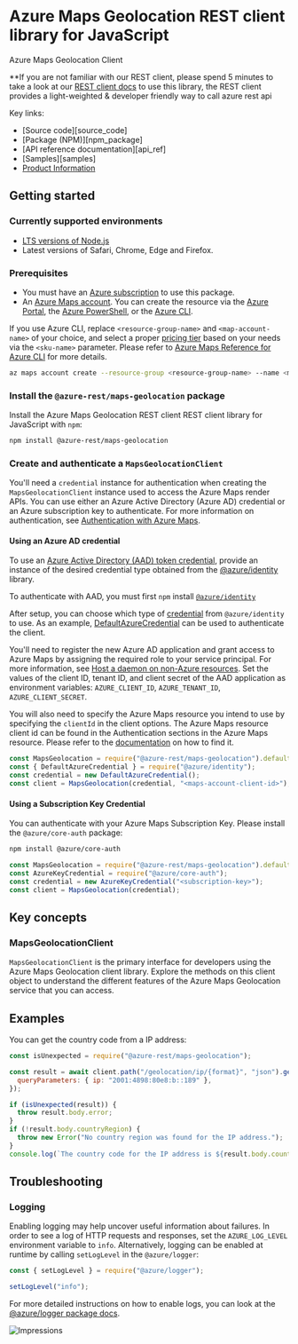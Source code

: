 # Azure Maps Geolocation REST client library for JavaScript

Azure Maps Geolocation Client

\*\*If you are not familiar with our REST client, please spend 5 minutes to take a look at our [REST client docs](https://github.com/Azure/azure-sdk-for-js/blob/main/documentation/rest-clients.md) to use this library, the REST client provides a light-weighted & developer friendly way to call azure rest api

Key links:

- [Source code][source_code]
- [Package (NPM)][npm_package]
- [API reference documentation][api_ref]
- [Samples][samples]
- [Product Information][product_info]

## Getting started

### Currently supported environments

- [LTS versions of Node.js](https://nodejs.org/about/releases/)
- Latest versions of Safari, Chrome, Edge and Firefox.

### Prerequisites

- You must have an [Azure subscription][az_subscription] to use this package.
- An [Azure Maps account][az_maps_account_management]. You can create the resource via the [Azure Portal][azure_portal], the [Azure PowerShell][azure_powershell], or the [Azure CLI][azure_cli].

If you use Azure CLI, replace `<resource-group-name>` and `<map-account-name>` of your choice, and select a proper [pricing tier][az_map_pricing] based on your needs via the `<sku-name>` parameter. Please refer to [Azure Maps Reference for Azure CLI][az_map_az_cli] for more details.

```bash
az maps account create --resource-group <resource-group-name> --name <map-account-name> --sku <sku-name>
```

### Install the `@azure-rest/maps-geolocation` package

Install the Azure Maps Geolocation REST client REST client library for JavaScript with `npm`:

```bash
npm install @azure-rest/maps-geolocation
```

### Create and authenticate a `MapsGeolocationClient`

You'll need a `credential` instance for authentication when creating the `MapsGeolocationClient` instance used to access the Azure Maps render APIs. You can use either an Azure Active Directory (Azure AD) credential or an Azure subscription key to authenticate. For more information on authentication, see [Authentication with Azure Maps][az_map_auth].

#### Using an Azure AD credential

To use an [Azure Active Directory (AAD) token credential](https://github.com/Azure/azure-sdk-for-js/blob/main/sdk/identity/identity/samples/AzureIdentityExamples.md#authenticating-with-a-pre-fetched-access-token),
provide an instance of the desired credential type obtained from the
[@azure/identity](https://github.com/Azure/azure-sdk-for-js/tree/main/sdk/identity/identity#credentials) library.

To authenticate with AAD, you must first `npm` install [`@azure/identity`](https://www.npmjs.com/package/@azure/identity)

After setup, you can choose which type of [credential](https://github.com/Azure/azure-sdk-for-js/tree/main/sdk/identity/identity#credentials) from `@azure/identity` to use.
As an example, [DefaultAzureCredential](https://github.com/Azure/azure-sdk-for-js/tree/main/sdk/identity/identity#defaultazurecredential)
can be used to authenticate the client.

You'll need to register the new Azure AD application and grant access to Azure Maps by assigning the required role to your service principal. For more information, see [Host a daemon on non-Azure resources](https://learn.microsoft.com/azure/azure-maps/how-to-secure-daemon-app#host-a-daemon-on-non-azure-resources). Set the values of the client ID, tenant ID, and client secret of the AAD application as environment variables:
`AZURE_CLIENT_ID`, `AZURE_TENANT_ID`, `AZURE_CLIENT_SECRET`.

You will also need to specify the Azure Maps resource you intend to use by specifying the `clientId` in the client options.
The Azure Maps resource client id can be found in the Authentication sections in the Azure Maps resource. Please refer to the [documentation](https://docs.microsoft.com/azure/azure-maps/how-to-manage-authentication#view-authentication-details) on how to find it.

```javascript
const MapsGeolocation = require("@azure-rest/maps-geolocation").default;
const { DefaultAzureCredential } = require("@azure/identity");
const credential = new DefaultAzureCredential();
const client = MapsGeolocation(credential, "<maps-account-client-id>");
```

#### Using a Subscription Key Credential

You can authenticate with your Azure Maps Subscription Key. Please install the `@azure/core-auth` package:

```bash
npm install @azure/core-auth
```

```javascript
const MapsGeolocation = require("@azure-rest/maps-geolocation").default;
const AzureKeyCredential = require("@azure/core-auth");
const credential = new AzureKeyCredential("<subscription-key>");
const client = MapsGeolocation(credential);
```

## Key concepts

### MapsGeolocationClient

`MapsGeolocationClient` is the primary interface for developers using the Azure Maps Geolocation client library. Explore the methods on this client object to understand the different features of the Azure Maps Geolocation service that you can access.

## Examples

You can get the country code from a IP address:

```javascript
const isUnexpected = require("@azure-rest/maps-geolocation");

const result = await client.path("/geolocation/ip/{format}", "json").get({
  queryParameters: { ip: "2001:4898:80e8:b::189" },
});

if (isUnexpected(result)) {
  throw result.body.error;
}
if (!result.body.countryRegion) {
  throw new Error("No country region was found for the IP address.");
}
console.log(`The country code for the IP address is ${result.body.countryRegion.isoCode}`);
```

## Troubleshooting

### Logging

Enabling logging may help uncover useful information about failures. In order to see a log of HTTP requests and responses, set the `AZURE_LOG_LEVEL` environment variable to `info`. Alternatively, logging can be enabled at runtime by calling `setLogLevel` in the `@azure/logger`:

```javascript
const { setLogLevel } = require("@azure/logger");

setLogLevel("info");
```

For more detailed instructions on how to enable logs, you can look at the [@azure/logger package docs](https://github.com/Azure/azure-sdk-for-js/tree/main/sdk/core/logger).

![Impressions](https://azure-sdk-impressions.azurewebsites.net/api/impressions/azure-sdk-for-js%2Fsdk%2Fmaps%2Fmaps-geolocation-rest%2FREADME.png)

<!-- [source_code]: https://github.com/Azure/azure-sdk-for-js/tree/main/sdk/maps/maps-geolocation-rest -->
<!-- [npm_package]: https://www.npmjs.com/package/@azure-rest/maps-geolocation -->
<!-- [api_ref]: https://docs.microsoft.com/javascript/api/@azure-rest/maps-geolocation?view=azure-node-preview -->
<!-- [samples]: https://github.com/Azure/azure-sdk-for-js/tree/main/sdk/maps/maps-geolocation-rest/samples -->

[product_info]: https://learn.microsoft.com/rest/api/maps/geolocation
[az_subscription]: https://azure.microsoft.com/free/
[az_maps_account_management]: https://docs.microsoft.com/azure/azure-maps/how-to-manage-account-keys
[azure_portal]: https://portal.azure.com
[azure_powershell]: https://docs.microsoft.com/powershell/module/az.maps/new-azmapsaccount
[azure_cli]: https://docs.microsoft.com/cli/azure
[az_map_pricing]: https://docs.microsoft.com/azure/azure-maps/choose-pricing-tier
[az_map_az_cli]: https://docs.microsoft.com/cli/azure/maps/account?view=azure-cli-latest#az_maps_account_create
[az_map_auth]: https://learn.microsoft.com/azure/azure-maps/azure-maps-authentication
